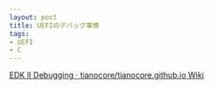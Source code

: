 ```yaml
---
layout: post
title: UEFIのデバッグ事情
tags:
- UEFI
- C
---
```


[EDK II Debugging · tianocore/tianocore.github.io Wiki](https://github.com/tianocore/tianocore.github.io/wiki/EDK-II-Debugging)
